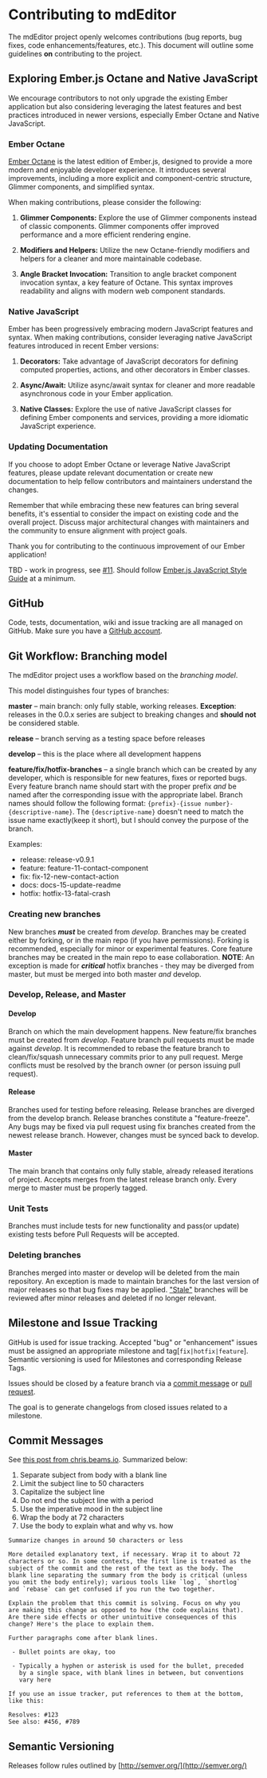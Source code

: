 # Contributing to mdEditor

The mdEditor project openly welcomes contributions (bug reports, bug fixes, code
enhancements/features, etc.).  This document will outline some guidelines **on**
contributing to the project.

## Exploring Ember.js Octane and Native JavaScript

We encourage contributors to not only upgrade the existing Ember application but also considering leveraging the latest features and best practices introduced in newer versions, especially Ember Octane and Native JavaScript.

### Ember Octane

[Ember Octane](https://emberjs.com/editions/octane/) is the latest edition of Ember.js, designed to provide a more modern and enjoyable developer experience. It introduces several improvements, including a more explicit and component-centric structure, Glimmer components, and simplified syntax.

When making contributions, please consider the following:

1. **Glimmer Components:** Explore the use of Glimmer components instead of classic components. Glimmer components offer improved performance and a more efficient rendering engine.

2. **Modifiers and Helpers:** Utilize the new Octane-friendly modifiers and helpers for a cleaner and more maintainable codebase.

3. **Angle Bracket Invocation:** Transition to angle bracket component invocation syntax, a key feature of Octane. This syntax improves readability and aligns with modern web component standards.

### Native JavaScript

Ember has been progressively embracing modern JavaScript features and syntax. When making contributions, consider leveraging native JavaScript features introduced in recent Ember versions:

1. **Decorators:** Take advantage of JavaScript decorators for defining computed properties, actions, and other decorators in Ember classes.

2. **Async/Await:** Utilize async/await syntax for cleaner and more readable asynchronous code in your Ember application.

3. **Native Classes:** Explore the use of native JavaScript classes for defining Ember components and services, providing a more idiomatic JavaScript experience.

### Updating Documentation

If you choose to adopt Ember Octane or leverage Native JavaScript features, please update relevant documentation or create new documentation to help fellow contributors and maintainers understand the changes.

Remember that while embracing these new features can bring several benefits, it's essential to consider the impact on existing code and the overall project. Discuss major architectural changes with maintainers and the community to ensure alignment with project goals.

Thank you for contributing to the continuous improvement of our Ember application!

TBD - work in progress, see [#11](https://github.com/adiwg/mdEditor/issues/11). Should follow [Ember.js JavaScript Style Guide](https://github.com/emberjs/ember.js/blob/master/STYLEGUIDE.md) at a minimum.

## GitHub

Code, tests, documentation, wiki and issue tracking are all managed on GitHub. Make sure you have a [GitHub account](https://github.com/signup/free).

## Git Workflow: Branching model
The mdEditor project uses a workflow based on the *branching model*.

This model distinguishes four types of branches:

**master** – main branch: only fully stable, working releases. **Exception**: releases in the 0.0.x series are subject to breaking changes and **should not** be considered stable.

**release** – branch serving as a testing space before releases

**develop** – this is the place where all development happens

**feature/fix/hotfix-branches** – a single branch which can be created by any developer, which is responsible for new features, fixes or reported bugs. Every feature branch name should start with the proper prefix *and* be named after the corresponding issue with the appropriate label. Branch names should follow the following format: `{prefix}-{issue number}-{descriptive-name}`. The `{descriptive-name}` doesn't need to match the issue name exactly(keep it short), but I should convey the purpose of the branch.

Examples:

 - release: release-v0.9.1
 - feature: feature-11-contact-component
 - fix: fix-12-new-contact-action
 - docs: docs-15-update-readme
 - hotfix: hotfix-13-fatal-crash

### Creating new branches

New branches ***must*** be created from *develop*. Branches may be created either by forking, or in the main repo (if you have permissions). Forking is recommended, especially for minor or experimental features. Core feature branches may be created in the main repo to ease collaboration. **NOTE**: An exception is made for ***critical*** hotfix branches - they may be diverged from master, but must be merged into both master *and* develop.

### Develop, Release, and Master

#### Develop
Branch on which the main development happens. New feature/fix branches must be created from *develop*. Feature branch pull requests must be made against *develop*. It is recommended to rebase the feature branch to clean/fix/squash unnecessary commits prior to any pull request. Merge conflicts must be resolved by the branch owner (or person issuing pull request).

#### Release
Branches used for testing before releasing. Release branches are diverged from the develop branch. Release branches constitute a "feature-freeze". Any bugs may be fixed via pull request using fix branches created from the newest release branch. However, changes must be synced back to develop.

#### Master
The main branch that contains only fully stable, already released iterations of project. Accepts merges from the latest release branch only. Every merge to master must be properly tagged.

### Unit Tests
Branches must include tests for new functionality and pass(or update) existing tests before Pull Requests will be accepted.

### Deleting branches
Branches merged into master or develop will be deleted from the main repository. An exception is made to maintain branches for the last version of major releases so that bug fixes may be applied. ["Stale"](https://help.github.com/articles/viewing-branches-in-your-repository/) branches will be reviewed after minor releases and deleted if no longer relevant.

## Milestone and Issue Tracking
GitHub is used for issue tracking. Accepted "bug" or "enhancement" issues must be assigned an appropriate milestone and tag[`fix|hotfix|feature`]. Semantic versioning is used for Milestones and corresponding Release Tags.

Issues should be closed by a feature branch via a [commit message](https://help.github.com/articles/closing-issues-via-commit-messages/) or [pull request](https://github.com/blog/1506-closing-issues-via-pull-requests).

The goal is to generate changelogs from closed issues related to a milestone.

## Commit Messages
See [this post from chris.beams.io](http://chris.beams.io/posts/git-commit). Summarized below:

1. Separate subject from body with a blank line
2. Limit the subject line to 50 characters
3. Capitalize the subject line
4. Do not end the subject line with a period
5. Use the imperative mood in the subject line
6. Wrap the body at 72 characters
7. Use the body to explain what and why vs. how

```
Summarize changes in around 50 characters or less

More detailed explanatory text, if necessary. Wrap it to about 72
characters or so. In some contexts, the first line is treated as the
subject of the commit and the rest of the text as the body. The
blank line separating the summary from the body is critical (unless
you omit the body entirely); various tools like `log`, `shortlog`
and `rebase` can get confused if you run the two together.

Explain the problem that this commit is solving. Focus on why you
are making this change as opposed to how (the code explains that).
Are there side effects or other unintuitive consequences of this
change? Here's the place to explain them.

Further paragraphs come after blank lines.

 - Bullet points are okay, too

 - Typically a hyphen or asterisk is used for the bullet, preceded
   by a single space, with blank lines in between, but conventions
   vary here

If you use an issue tracker, put references to them at the bottom,
like this:

Resolves: #123
See also: #456, #789
```
## Semantic Versioning

Releases follow rules outlined by [http://semver.org/](http://semver.org/)
